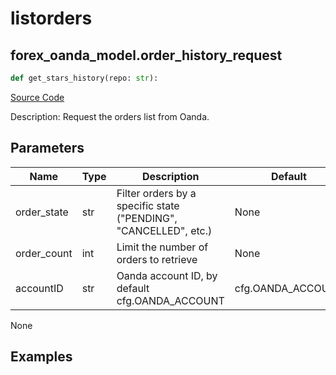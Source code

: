 # listorders

## forex_oanda_model.order_history_request

```python
def get_stars_history(repo: str):
```
[Source Code](https://github.com/OpenBB-finance/OpenBBTerminal/tree/main/openbb_terminal/forex/oanda/oanda_model.py#L224)

Description: Request the orders list from Oanda.

## Parameters

| Name | Type | Description | Default | Optional |
| ---- | ---- | ----------- | ------- | -------- |
| order_state | str | Filter orders by a specific state ("PENDING", "CANCELLED", etc.) | None | False |
| order_count | int | Limit the number of orders to retrieve | None | False |
| accountID | str | Oanda account ID, by default cfg.OANDA_ACCOUNT | cfg.OANDA_ACCOUNT | True |

None

## Examples

